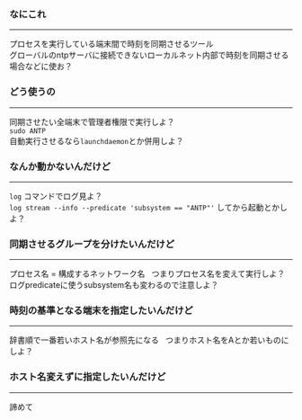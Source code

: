 ### なにこれ
------
プロセスを実行している端末間で時刻を同期させるツール  
グローバルのntpサーバに接続できないローカルネット内部で時刻を同期させる場合などに使お？  

### どう使うの
------
同期させたい全端末で管理者権限で実行しよ？  
```sudo ANTP```  
自動実行させるなら`launchdaemon`とか併用しよ？

### なんか動かないんだけど
------
```log``` コマンドでログ見よ？  
```log stream --info --predicate 'subsystem == "ANTP"'``` してから起動とかしよ？

### 同期させるグループを分けたいんだけど
------
プロセス名 = 構成するネットワーク名  
つまりプロセス名を変えて実行しよ？  
ログpredicateに使うsubsystem名も変わるので注意しよ？

### 時刻の基準となる端末を指定したいんだけど
------
辞書順で一番若いホスト名が参照先になる  
つまりホスト名をAとか若いものにしよ？  

### ホスト名変えずに指定したいんだけど
------
諦めて
